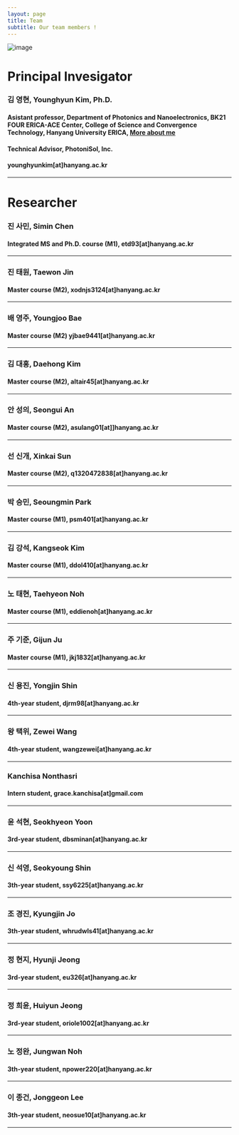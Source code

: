 ```yaml
---
layout: page
title: Team
subtitle: Our team members !
---
```

<!-- 
[image](https://user-images.githubusercontent.com/32427749/150480395-9e9eb3b9-28cc-4b5e-b56d-7a91ed5d0162.png)
![image](https://user-images.githubusercontent.com/80964488/187574283-b1d4ce28-f398-4d0d-be57-c3e99ea4232e.jpg)
![image](https://user-images.githubusercontent.com/32427749/234727826-d155cf17-c6e4-4196-b1c9-6e7d200471e1.png)
![image](https://user-images.githubusercontent.com/32427749/234727890-465225ea-94b3-4f07-933d-9b3c0d16b25a.png)
-->
![image](https://github.com/yh2424/yh2424.github.io/assets/32427749/ce6cbbf0-5998-4b80-acd3-e16f076e5200)

# Principal Invesigator

### 김 영현, Younghyun Kim, Ph.D.
#### Asistant professor, Department of Photonics and Nanoelectronics, BK21 FOUR ERICA-ACE Center, College of Science and Convergence Technology, Hanyang University ERICA, [More about me](https://yh2424.github.io/people/younghyunkim) 
#### Technical Advisor, PhotoniSol, Inc.
<!--- 
#### Director of Neuromorphic Materials and Devices, Pebble-Square, Inc.
--->
#### younghyunkim[at]hanyang.ac.kr
 

---
<!--- 
| ![image](https://user-images.githubusercontent.com/32427749/127579757-95fe1d97-7820-4485-acfe-42483abd727e.png) | 김영현, Younghyun Kim, Ph.D. |
--->


# Researcher

### 진 사민, Simin Chen 
#### Integrated MS and Ph.D. course (M1), etd93[at]hanyang.ac.kr<!---, [More about me](https://yh2424.github.io/people/siminchen)--->
---

### 진 태원, Taewon Jin
#### Master course (M2), xodnjs3124[at]hanyang.ac.kr<!---,  [More about me](https://yh2424.github.io/people/taewonjin)--->
---

### 배 영주, Youngjoo Bae
#### Master course (M2) yjbae9441[at]hanyang.ac.kr<!---, [More about me](https://yh2424.github.io/people/youngjoobae)--->
---

### 김 대홍, Daehong Kim
#### Master course (M2), altair45[at]hanyang.ac.kr<!---, [More about me](https://yh2424.github.io/people/daehongkim)--->
---

### 안 성의, Seongui An
#### Master course (M2), asulang01[at]]hanyang.ac.kr<!---, [More about me](https://yh2424.github.io/people/seonguian)--->
---

### 선 신개, Xinkai Sun
#### Master course (M2), q1320472838[at]hanyang.ac.kr<!---, [More about me](https://yh2424.github.io/people/xinkaisun)--->
---

### 박 승민, Seoungmin Park
#### Master course (M1), psm401[at]hanyang.ac.kr<!---, [More about me](https://yh2424.github.io/people/seoungminpark)--->
---

### 김 강석, Kangseok Kim 
#### Master course (M1), ddol410[at]hanyang.ac.kr<!---, [More about me](https://yh2424.github.io/people/kangseokkim)  --->
---

### 노 태현, Taehyeon Noh
#### Master course (M1), eddienoh[at]hanyang.ac.kr <!---, [More about me](https://yh2424.github.io/people/NTH)  --->
---

### 주 기준, Gijun Ju
#### Master course (M1), jkj1832[at]hanyang.ac.kr <!---, [More about me](https://yh2424.github.io/people/gijunju)--->

---

### 신 용진, Yongjin Shin
#### 4th-year student, djrm98[at]hanyang.ac.kr<!---, [More about me](https://yh2424.github.io/people/yongjinshin)--->

---

### 왕 택위, Zewei Wang 
#### 4th-year student, wangzewei[at]hanyang.ac.kr

---

### Kanchisa Nonthasri 
#### Intern student, grace.kanchisa[at]gmail.com 

---

### 윤 석현, Seokhyeon Yoon
#### 3rd-year student, dbsminan[at]hanyang.ac.kr

---

### 신 석영, Seokyoung Shin
#### 3th-year student, ssy6225[at]hanyang.ac.kr

---

### 조 경진, Kyungjin Jo
#### 3th-year student, whrudwls41[at]hanyang.ac.kr

---

### 정 현지, Hyunji Jeong
#### 3rd-year student, eu326[at]hanyang.ac.kr

---

### 정 희윤, Huiyun Jeong
#### 3rd-year student, oriole1002[at]hanyang.ac.kr

---

### 노 정완, Jungwan Noh
#### 3th-year student, npower220[at]hanyang.ac.kr

---
### 이 종건, Jonggeon Lee
#### 3th-year student, neosue10[at]hanyang.ac.kr

---


<!--- 
# Alumni

### 김 유신, Yushin Kim
#### KTN Optical Phase Shifter, 학부(캡스톤, 2021S, 2021F), kimyushin[at]hanyang.ac.kr
---

### 송 준수, Joonsoo Song
#### ITZO Thin film transistor, 학부(캡스톤, 2021F), sb020578[at]hanyang.ac.kr
---

### 정 재웅, Jaewoong Jung
#### SiGe Optical Phase Shifter, 학부(캡스톤, 2021F), greg3073[at]hanyang.ac.kr
---

### 지 요섭, Yoseop Chi
#### 4th-year student, gowldytjq98[at]hanyang.ac.kr 

---

### 김 태인, Taein Kim
#### 4th-year student, tikim1201[at]hanyang.ac.kr 

---

### 박 정현, Junghyun Park
#### 4th-year student, gguk19[at]hanyang.ac.kr

---

--->
